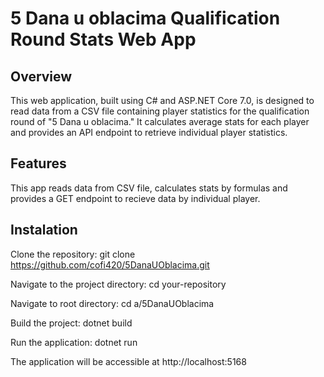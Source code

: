 # 5 Dana u oblacima Qualification Round Stats Web App

## Overview

This web application, built using C# and ASP.NET Core 7.0, is designed to read data from a CSV file containing player statistics for the qualification round of "5 Dana u oblacima." It calculates average stats for each player and provides an API endpoint to retrieve individual player statistics.

## Features

This app reads data from CSV file, calculates stats by formulas and provides a GET endpoint to recieve data by individual player.

## Instalation

Clone the repository: git clone https://github.com/cofi420/5DanaUOblacima.git

Navigate to the project directory: cd your-repository

Navigate to root directory: cd a/5DanaUOblacima

Build the project: dotnet build

Run the application: dotnet run

The application will be accessible at http://localhost:5168
